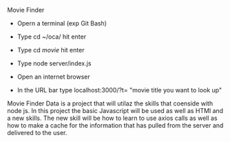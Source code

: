 Movie Finder

- Opern a terminal (exp Git Bash)

- Type cd ~/oca/ hit enter

- Type cd *movie* hit enter

- Type node server/index.js

- Open an internet browser 

- In the URL bar type localhost:3000/?t= "movie title you want to look up"


Movie Finder Data  is a project that will utilaz the skills that coenside with node js.
In this project the basic Javascript will be used as well as HTMl and a new skills.
The new skill will be how to learn to use axios calls as well as how to make a cache for the information that has
pulled from the server and delivered to the user.